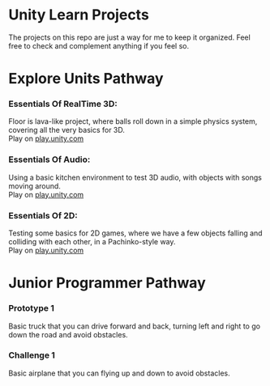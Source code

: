 # Unity Learn Projects
The projects on this repo are just a way for me to keep it organized. Feel free to check and complement anything if you feel so.

# Explore Units Pathway
### Essentials Of RealTime 3D:
Floor is lava-like project, where balls roll down in a simple physics system, covering all the very basics for 3D.<br/>
Play on [play.unity.com](https://play.unity.com/mg/other/deploy-b9)
### Essentials Of Audio: 
Using a basic kitchen environment to test 3D audio, with objects with songs moving around.<br/>
Play on [play.unity.com](https://play.unity.com/mg/other/webgl-builds-397427)
### Essentials Of 2D:
Testing some basics for 2D games, where we have a few objects falling and colliding with each other, in a Pachinko-style way.<br/>
Play on [play.unity.com](https://play.unity.com/mg/other/unity-tutorial-pachinko-style-2d)

# Junior Programmer Pathway
### Prototype 1
Basic truck that you can drive forward and back, turning left and right to go down the road and avoid obstacles.

### Challenge 1
Basic airplane that you can flying up and down to avoid obstacles.
